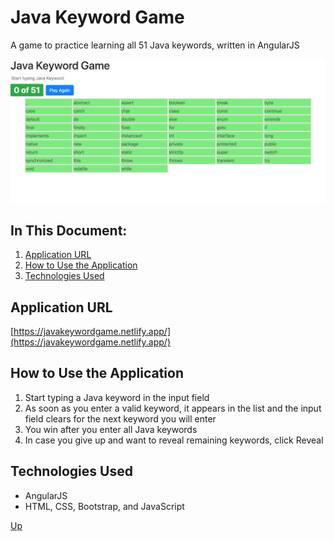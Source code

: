 # Java Keyword Game

A game to practice learning all 51 Java keywords, written in AngularJS

![alt text](images/main.png "Main")

## In This Document:

1. [Application URL](#application-url)
2. [How to Use the Application](#how-to-use-the-application)
3. [Technologies Used](#technologies-used)

## Application URL

[https://javakeywordgame.netlify.app/](https://javakeywordgame.netlify.app/)

## How to Use the Application

1. Start typing a Java keyword in the input field
2. As soon as you enter a valid keyword, it appears in the list and the input field clears for the next keyword you will enter
3. You win after you enter all Java keywords
4. In case you give up and want to reveal remaining keywords, click Reveal

## Technologies Used

  * AngularJS
  * HTML, CSS, Bootstrap, and JavaScript

[Up](README.md)

